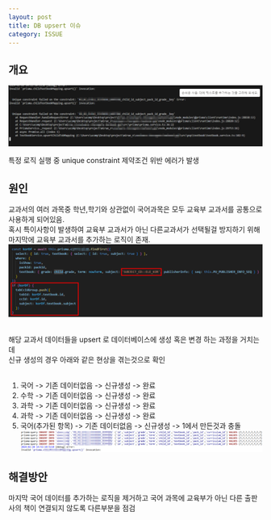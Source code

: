 ```yaml
---
layout: post
title: DB upsert 이슈
category: ISSUE
---
```


## 개요

![scrennsh](/public/img/20240723_00.png)

특정 로직 실행 중 unique constraint 제약조건 위반 에러가 발생
<br>

## 원인

교과서의 여러 과목중 학년,학기와 상관없이 국어과목은 모두 교육부 교과서를 공통으로 사용하게 되어있음.  
혹시 특이사항이 발생하여 교육부 교과서가 아닌 다른교과서가 선택될걸 방지하기 위해 마지막에 교육부 교과서를 추가하는 로직이 존재.  
![scrennsh](/public/img/20240723_01.png)
<br><br>

해당 교과서 데이터들을 upsert 로 데이터베이스에 생성 혹은 변경 하는 과정을 거치는데  
신규 생성의 경우 아래와 같은 현상을 겪는것으로 확인
<br><br>

1. 국어 -> 기존 데이터없음 -> 신규생성 -> 완료
2. 수학 -> 기존 데이터없음 -> 신규생성 -> 완료
3. 과학 -> 기존 데이터없음 -> 신규생성 -> 완료
4. 과학 -> 기존 데이터없음 -> 신규생성 -> 완료
5. 국어(추가된 항목) -> 기존 데이터없음 -> 신규생성 -> 1에서 만든것과 충돌  
   ![scrennsh](/public/img/20240723_02.png)

## 해결방안

마지막 국어 데이터를 추가하는 로직을 제거하고 국어 과목에 교육부가 아닌 다른 출판사의 책이 연결되지 않도록 다른부분을 점검
